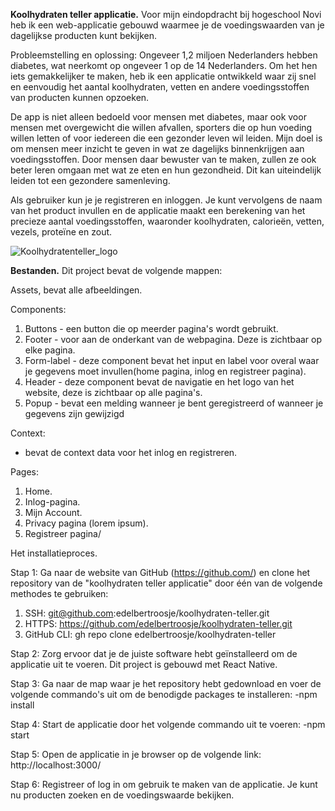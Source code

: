 
**Koolhydraten teller applicatie.**
Voor mijn eindopdracht bij hogeschool Novi heb ik een web-applicatie gebouwd waarmee je de voedingswaarden van je dagelijkse producten kunt bekijken.

Probleemstelling en oplossing:
Ongeveer 1,2 miljoen Nederlanders hebben diabetes, wat neerkomt op ongeveer 1 op de 14 Nederlanders. Om het hen iets gemakkelijker te maken, heb ik een applicatie ontwikkeld waar zij snel en eenvoudig het aantal koolhydraten, vetten en andere voedingsstoffen van producten kunnen opzoeken.

De app is niet alleen bedoeld voor mensen met diabetes, maar ook voor mensen met overgewicht die willen afvallen, sporters die op hun voeding willen letten of voor iedereen die een gezonder leven wil leiden. Mijn doel is om mensen meer inzicht te geven in wat ze dagelijks binnenkrijgen aan voedingsstoffen. Door mensen daar bewuster van te maken, zullen ze ook beter leren omgaan met wat ze eten en hun gezondheid. Dit kan uiteindelijk leiden tot een gezondere samenleving.

Als gebruiker kun je je registreren en inloggen. Je kunt vervolgens de naam van het product invullen en de applicatie maakt een berekening van het precieze aantal voedingsstoffen, waaronder koolhydraten, calorieën, vetten, vezels, proteïne en zout.

![Koolhydratenteller_logo](https://user-images.githubusercontent.com/88483673/200127605-e73fc4ae-6236-489b-ac18-9b9def6d0fcd.png)


**Bestanden.**
Dit project bevat de volgende mappen:

Assets, bevat alle afbeeldingen.

Components:
 1. Buttons - een button die op meerder pagina's wordt gebruikt.
2.  Footer - voor aan de onderkant van de webpagina. Deze is zichtbaar op elke pagina.
3. Form-label - deze component bevat het input en label voor overal waar je gegevens moet invullen(home pagina, inlog en registreer pagina).
4. Header - deze component bevat de navigatie en het logo van het website, deze is zichtbaar op alle pagina's.
5. Popup - bevat een melding wanneer je bent geregistreerd of wanneer je gegevens zijn gewijzigd

Context:
- bevat de context data voor het inlog en registreren.

Pages:
  1. Home.
  2. Inlog-pagina.
  3. Mijn Account.
  4. Privacy pagina (lorem ipsum).
  5. Registreer pagina/

Het installatieproces.

Stap 1: 
Ga naar de website van GitHub (https://github.com/) en clone het repository van de "koolhydraten teller applicatie" door één van de volgende methodes te gebruiken:
   1. SSH: git@github.com:edelbertroosje/koolhydraten-teller.git
   2. HTTPS: https://github.com/edelbertroosje/koolhydraten-teller.git
   3. GitHub CLI: gh repo clone edelbertroosje/koolhydraten-teller

Stap 2:
Zorg ervoor dat je de juiste software hebt geïnstalleerd om de applicatie uit te voeren. Dit project is gebouwd met React Native.

Stap 3:
Ga naar de map waar je het repository hebt gedownload en voer de volgende commando's uit om de benodigde packages te installeren:
  -npm install

Stap 4:
Start de applicatie door het volgende commando uit te voeren:
  -npm start

Stap 5:
Open de applicatie in je browser op de volgende link: http://localhost:3000/

Stap 6:
Registreer of log in om gebruik te maken van de applicatie. Je kunt nu producten zoeken en de voedingswaarde bekijken.
